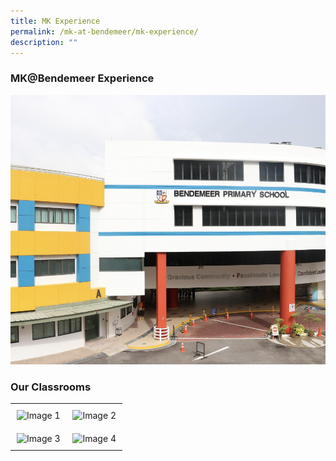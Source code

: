 ```yaml
---
title: MK Experience
permalink: /mk-at-bendemeer/mk-experience/
description: ""
---
```

### MK@Bendemeer Experience

![](/images/mkbuilding.png)

### Our Classrooms


<style>
  .image-table {
    width: 100%;
    border-collapse: collapse;
  }

  .image-column {
    text-align: center;
    width: 50%;
    padding: 10px;
  }

  .image-column img {
    max-width: 100%;
    height: auto;
    display: block;
    margin: 0 auto;
    max-height: 400px; /
  }
</style>

<table class="image-table">
  <tbody><tr>
    <td class="image-column">
      <img alt="Image 1" src="/images/classroom%201.jpg">
    </td>
    <td class="image-column">
      <img alt="Image 2" src="/images/classroom%202.jpg">
    </td>
  </tr>
  <tr>
    <td class="image-column">
      <img alt="Image 3" src="/images/classroom%203.jpg">
    </td>
    <td class="image-column">
      <img alt="Image 4" src="/images/dsb00502.jpg">
    </td>
  </tr>
</tbody></table>
